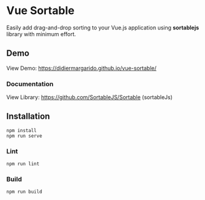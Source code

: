 # Vue Sortable

Easily add drag-and-drop sorting to your Vue.js application using **sortablejs** library with minimum effort.

## Demo

View Demo: https://didiermargarido.github.io/vue-sortable/

### Documentation

View Library: https://github.com/SortableJS/Sortable (sortableJs)

## Installation
```
npm install
npm run serve
```

### Lint
```
npm run lint
```

### Build
```
npm run build
```
